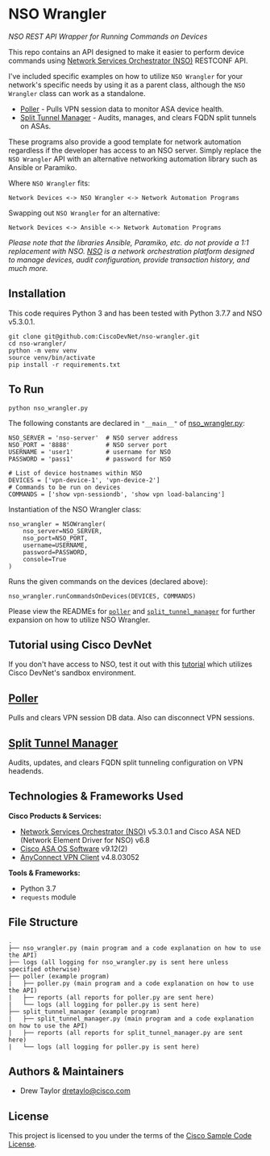 # NSO Wrangler
*NSO REST API Wrapper for Running Commands on Devices*

This repo contains an API designed to make it easier to perform device commands using [Network Services Orchestrator (NSO)](https://developer.cisco.com/docs/nso/) RESTCONF API.

I've included specific examples on how to utilize `NSO Wrangler` for your network's specific needs by using it as a parent class, although the `NSO Wrangler` class can work as a standalone.
- [Poller](./poller/) - Pulls VPN session data to monitor ASA device health.
- [Split Tunnel Manager](./split_tunnel_manager/) - Audits, manages, and clears FQDN split tunnels on ASAs.

These programs also provide a good template for network automation regardless if the developer has access to an NSO server. Simply replace the `NSO Wrangler` API with an alternative networking automation library such as Ansible or Paramiko.

Where `NSO Wrangler` fits:
```
Network Devices <-> NSO Wrangler <-> Network Automation Programs
```

Swapping out `NSO Wrangler` for an alternative:
```
Network Devices <-> Ansible <-> Network Automation Programs
```

*Please note that the libraries Ansible, Paramiko, etc. do not provide a 1:1 replacement with NSO. [NSO](https://developer.cisco.com/docs/nso/) is a network orchestration platform designed to manage devices, audit configuration, provide transaction history, and much more.*

## Installation
This code requires Python 3 and has been tested with Python 3.7.7 and NSO v5.3.0.1.

```
git clone git@github.com:CiscoDevNet/nso-wrangler.git
cd nso-wrangler/
python -m venv venv
source venv/bin/activate
pip install -r requirements.txt
```

## To Run
```
python nso_wrangler.py
```

The following constants are declared in `"__main__"` of [nso_wrangler.py](./nso_wrangler.py):

```
NSO_SERVER = 'nso-server'  # NSO server address
NSO_PORT = '8888'          # NSO server port
USERNAME = 'user1'         # username for NSO
PASSWORD = 'pass1'         # password for NSO

# List of device hostnames within NSO
DEVICES = ['vpn-device-1', 'vpn-device-2']
# Commands to be run on devices
COMMANDS = ['show vpn-sessiondb', 'show vpn load-balancing']
```

Instantiation of the NSO Wrangler class:

```
nso_wrangler = NSOWrangler(
    nso_server=NSO_SERVER,
    nso_port=NSO_PORT,
    username=USERNAME,
    password=PASSWORD,
    console=True
)
```

Runs the given commands on the devices (declared above):

```
nso_wrangler.runCommandsOnDevices(DEVICES, COMMANDS)
```

Please view the READMEs for [`poller`](./poller/README.md) and [`split_tunnel_manager`](./split_tunnel_manager/README.md) for further expansion on how to utilize NSO Wrangler.

## Tutorial using Cisco DevNet
If you don't have access to NSO, test it out with this [tutorial](./DEVNET_TUTORIAL.md) which utilizes Cisco DevNet's sandbox environment.

## [Poller](./poller/)
Pulls and clears VPN session DB data. Also can disconnect VPN sessions.

## [Split Tunnel Manager](./split_tunnel_manager/)
Audits, updates, and clears FQDN split tunneling configuration on VPN headends.

## Technologies & Frameworks Used

**Cisco Products & Services:**

- [Network Services Orchestrator (NSO)](https://developer.cisco.com/docs/nso/) v5.3.0.1 and Cisco ASA NED (Network Element Driver for NSO) v6.8
- [Cisco ASA OS Software](https://www.cisco.com/c/en/us/products/security/adaptive-security-appliance-asa-software/index.html) v9.12(2)
- [AnyConnect VPN Client](https://www.cisco.com/c/en/us/products/security/anyconnect-secure-mobility-client/index.html) v4.8.03052

**Tools & Frameworks:**

- Python 3.7
- `requests` module

## File Structure
```
.
├── nso_wrangler.py (main program and a code explanation on how to use the API)
├── logs (all logging for nso_wrangler.py is sent here unless specified otherwise)
├── poller (example program)
|   ├── poller.py (main program and a code explanation on how to use the API)
|   ├── reports (all reports for poller.py are sent here)
|   └── logs (all logging for poller.py is sent here)
├── split_tunnel_manager (example program)
|   ├── split_tunnel_manager.py (main program and a code explanation on how to use the API)
|   ├── reports (all reports for split_tunnel_manager.py are sent here)
|   └── logs (all logging for poller.py is sent here)
```

## Authors & Maintainers
- Drew Taylor <dretaylo@cisco.com>

## License
This project is licensed to you under the terms of the [Cisco Sample
Code License](./LICENSE).
